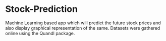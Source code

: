 # Stock-Prediction

Machine Learning based app which will predict the future stock prices and also display graphical representation of the same. 
Datasets were gathered online using the Quandl package.

